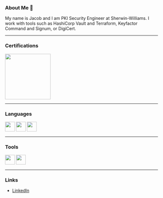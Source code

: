 ### About Me 👋
My name is Jacob and I am PKI Security Engineer at Sherwin-Williams. I work with tools such as HashiCorp Vault and Terraform, Keyfactor Command and Signum, or DigiCert.

---
### Certifications
<img height="150" width="150" src="https://images.credly.com/size/340x340/images/fd1bf1cf-dc60-4868-b3a3-9b93e8af763c/image.png" /> 

---
### Languages
<img height="32" width="32" src="https://cdn.simpleicons.org/gnubash" /> <img height="32" width="32" src="https://cdn.simpleicons.org/python" /> <img height="32" width="32" src="https://cdn.simpleicons.org/terraform" /> 

---
### Tools
 <img height="32" width="32" src="https://cdn.simpleicons.org/github" /> <img height="32" width="32" src="https://cdn.simpleicons.org/vault" />
 
---
### Links
- [LinkedIn](https://www.linkedin.com/in/jacob-renner-34a66b185/)
